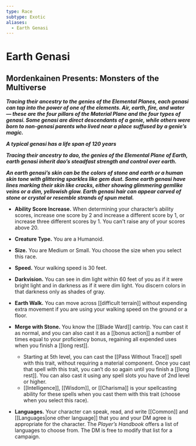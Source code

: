 ```yaml
---
type: Race
subtype: Exotic
aliases:
  - Earth Genasi
---
```

# Earth Genasi 

## Mordenkainen Presents: Monsters of the Multiverse

**_Tracing their ancestry to the genies of the Elemental Planes, each genasi can tap into the power of one of the elements. Air, earth, fire, and water — these are the four pillars of the Material Plane and the four types of genasi. Some genasi are direct descendants of a genie, while others were born to non-genasi parents who lived near a place suffused by a genie’s magic._**

**_A typical genasi has a life span of 120 years_**

**_Tracing their ancestry to dao, the genies of the Elemental Plane of Earth, earth genasi inherit dao’s steadfast strength and control over earth._**

**_An earth genasi’s skin can be the colors of stone and earth or a human skin tone with glittering sparkles like gem dust. Some earth genasi have lines marking their skin like cracks, either showing glimmering gemlike veins or a dim, yellowish glow. Earth genasi hair can appear carved of stone or crystal or resemble strands of spun metal._**

- **Ability Score Increase.** When determining your character’s ability scores, increase one score by 2 and increase a different score by 1, or increase three different scores by 1. You can't raise any of your scores above 20.

- **Creature Type.** You are a Humanoid.

- **Size.** You are Medium or Small. You choose the size when you select this race.

- **Speed.** Your walking speed is 30 feet.

- **Darkvision.** You can see in dim light within 60 feet of you as if it were bright light and in darkness as if it were dim light. You discern colors in that darkness only as shades of gray.

- **Earth Walk.** You can move across [[difficult terrain]] without expending extra movement if you are using your walking speed on the ground or a floor.

- **Merge with Stone.** You know the [[Blade Ward]] cantrip. You can cast it as normal, and you can also cast it as a [[bonus action]] a number of times equal to your proficiency bonus, regaining all expended uses when you finish a [[long rest]].
    - Starting at 5th level, you can cast the [[Pass Without Trace]] spell with this trait, without requiring a material component. Once you cast that spell with this trait, you can’t do so again until you finish a [[long rest]]. You can also cast it using any spell slots you have of 2nd level or higher.
    - [[Intelligence]], [[Wisdom]], or [[Charisma]] is your spellcasting ability for these spells when you cast them with this trait (choose when you select this race).

- **Languages.** Your character can speak, read, and write [[Common]] and [[Languages|one other language]] that you and your DM agree is appropriate for the character. The _Player’s Handbook_ offers a list of languages to choose from. The DM is free to modify that list for a campaign.